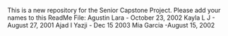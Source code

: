 This is a new repository for the Senior Capstone Project. 
Please add your names to this ReadMe File:
Agustin Lara - October 23, 2002
Kayla L J - August 27, 2001
Ajad I Yazji - Dec 15 2003
Mia Garcia -August 15, 2002
